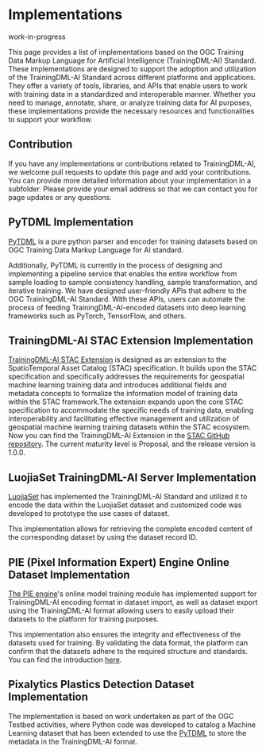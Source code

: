 <!--
 * @Author: RuixiangLiuWHU lrx_lucky@whu.edu.cn
 * @Date: 2023-05-30 09:57:22
 * @LastEditors: RuixiangLiuWHU lrx_lucky@whu.edu.cn
 * @LastEditTime: 2023-07-28 20:01:53
 * @FilePath: \TrainingDML-AI_SWG\Implementations\README.md
 * @Description: 这是默认设置,请设置`customMade`, 打开koroFileHeader查看配置 进行设置: https://github.com/OBKoro1/koro1FileHeader/wiki/%E9%85%8D%E7%BD%AE
-->
# Implementations

work-in-progress

This page provides a list of implementations based on the OGC Training Data Markup Language for Artificial Intelligence (TrainingDML-AI) Standard. These implementations are designed to support the adoption and utilization of the TrainingDML-AI Standard across different platforms and applications. They offer a variety of tools, libraries, and APIs that enable users to work with training data in a standardized and interoperable manner. Whether you need to manage, annotate, share, or analyze training data for AI purposes, these implementations provide the necessary resources and functionalities to support your workflow.

## Contribution

If you have any implementations or contributions related to TrainingDML-AI, we welcome pull requests to update this page and add your contributions. You can provide more detailed information about your implementation in a subfolder. Please provide your email address so that we can contact you for page updates or any questions.

## PyTDML Implementation

[PyTDML](https://github.com/TrainingDML/pytdml) is a pure python parser and encoder for training datasets based on OGC Training Data Markup Language for AI standard.

Additionally, PyTDML is currently in the process of designing and implementing a pipeline service that enables the entire workflow from sample loading to sample consistency handling, sample transformation, and iterative training. We have designed user-friendly APIs that adhere to the OGC TrainingDML-AI Standard. With these APIs, users can automate the process of feeding TrainingDML-AI-encoded datasets into deep learning frameworks such as PyTorch, TensorFlow, and others.

## TrainingDML-AI STAC Extension Implementation

[TrainingDML-AI STAC Extension](https://github.com/TrainingDML/trainingdml-ai-extension) is designed as an extension to the SpatioTemporal Asset Catalog (STAC) specification. It builds upon the STAC specification and specifically addresses the requirements for geospatial machine learning training data and introduces additional fields and metadata concepts to formalize the information model of training data within the STAC framework.The extension expands upon the core STAC specification to accommodate the specific needs of training data, enabling interoperability and facilitating effective management and utilization of geospatial machine learning training datasets within the STAC ecosystem.
Now you can find the TrainingDML-AI Extension in the [STAC GitHub repository](https://stac-extensions.github.io/). The current maturity level is Proposal, and the release version is 1.0.0.

## LuojiaSet TrainingDML-AI Server Implementation

[LuojiaSet](http://58.48.42.237/luojiaSet) has implemented the TrainingDML-AI Standard and utilized it to encode the data within the LuojiaSet dataset and customized code was developed to prototype the use cases of dataset.

This implementation allows for retrieving the complete encoded content of the corresponding dataset by using the dataset record ID.

## PIE (Pixel Information Expert) Engine Online Dataset Implementation

[The PIE engine](https://engine.piesat.cn/)'s online model training module has implemented support for TrainingDML-AI encoding format in dataset import, as well as dataset export using the TrainingDML-AI format allowing users to easily upload their datasets to the platform for training purposes.

This implementation also ensures the integrity and effectiveness of the datasets used for training. By validating the data format, the platform can confirm that the datasets adhere to the required structure and standards. You can find the introduction [here](https://github.com/TrainingDML/ImplementationCaseOfPIE).

## Pixalytics Plastics Detection Dataset Implementation

The implementation is based on work undertaken as part of the OGC Testbed activities, where Python code was developed to catalog a Machine Learning dataset that has been extended to use the [PyTDML](https://github.com/TrainingDML/pytdml) to store the metadata in the TrainingDML-AI format.